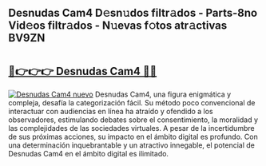 ## Desnudas Cam4 D𝚎sn𝚞dos filtr𝚊dos - Parts-8no Vid𝚎os filtr𝚊dos - N𝚞evas f𝚘tos atr𝚊ctivas BV9ZN

# <h2><a href="http://mban98.tromn.icu/?c=Desnudas+Cam4">🔗👉👉👉 Desnudas Cam4 🔗🔗</a></h2>

[![Desnudas Cam4 nuevo](https://i.imgur.com/pEAQMta.gif)](http://mban98.tromn.icu/?c=Desnudas+Cam4)
Desnudas Cam4, una figura enigmática y compleja, desafía la categorización fácil. Su método poco convencional de interactuar con audiencias en línea ha atraído y ofendido a los observadores, estimulando debates sobre el consentimiento, la moralidad y las complejidades de las sociedades virtuales. A pesar de la incertidumbre de sus próximas acciones, su impacto en el ámbito digital es profundo. Con una determinación inquebrantable y un atractivo innegable, el potencial de Desnudas Cam4 en el ámbito digital es ilimitado.
